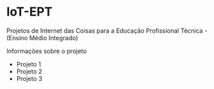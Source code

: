 # IoT-EPT
Projetos de Internet das Coisas para a Educação Profissional Técnica - (Ensino Médio Integrado)

Informações sobre o projeto

- Projeto 1
- Projeto 2
- Projeto 3
